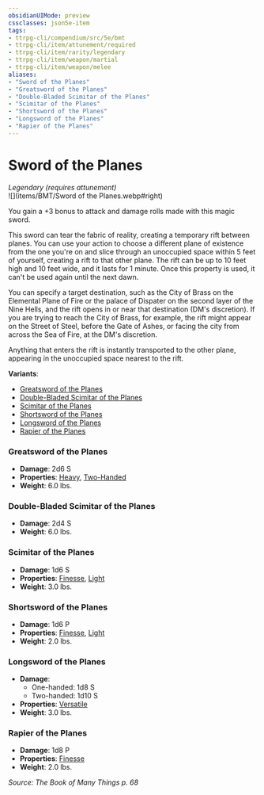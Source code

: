 ```yaml
---
obsidianUIMode: preview
cssclasses: json5e-item
tags:
- ttrpg-cli/compendium/src/5e/bmt
- ttrpg-cli/item/attunement/required
- ttrpg-cli/item/rarity/legendary
- ttrpg-cli/item/weapon/martial
- ttrpg-cli/item/weapon/melee
aliases: 
- "Sword of the Planes"
- "Greatsword of the Planes"
- "Double-Bladed Scimitar of the Planes"
- "Scimitar of the Planes"
- "Shortsword of the Planes"
- "Longsword of the Planes"
- "Rapier of the Planes"
---
```

# Sword of the Planes
*Legendary (requires attunement)*  
![](items/BMT/Sword of the Planes.webp#right)  


You gain a +3 bonus to attack and damage rolls made with this magic sword.

This sword can tear the fabric of reality, creating a temporary rift between planes. You can use your action to choose a different plane of existence from the one you're on and slice through an unoccupied space within 5 feet of yourself, creating a rift to that other plane. The rift can be up to 10 feet high and 10 feet wide, and it lasts for 1 minute. Once this property is used, it can't be used again until the next dawn.

You can specify a target destination, such as the City of Brass on the Elemental Plane of Fire or the palace of Dispater on the second layer of the Nine Hells, and the rift opens in or near that destination (DM's discretion). If you are trying to reach the City of Brass, for example, the rift might appear on the Street of Steel, before the Gate of Ashes, or facing the city from across the Sea of Fire, at the DM's discretion.

Anything that enters the rift is instantly transported to the other plane, appearing in the unoccupied space nearest to the rift.

**Variants**:
- [Greatsword of the Planes](#Greatsword%20of%20the%20Planes)
- [Double-Bladed Scimitar of the Planes](#Double-Bladed%20Scimitar%20of%20the%20Planes)
- [Scimitar of the Planes](#Scimitar%20of%20the%20Planes)
- [Shortsword of the Planes](#Shortsword%20of%20the%20Planes)
- [Longsword of the Planes](#Longsword%20of%20the%20Planes)
- [Rapier of the Planes](#Rapier%20of%20the%20Planes)

### Greatsword of the Planes

- **Damage**: 2d6 S
- **Properties**: [Heavy](item-properties.md#Heavy), [Two-Handed](item-properties.md#Two-Handed)
- **Weight**: 6.0 lbs.

### Double-Bladed Scimitar of the Planes

- **Damage**: 2d4 S
- **Weight**: 6.0 lbs.

### Scimitar of the Planes

- **Damage**: 1d6 S
- **Properties**: [Finesse](item-properties.md#Finesse), [Light](item-properties.md#Light)
- **Weight**: 3.0 lbs.

### Shortsword of the Planes

- **Damage**: 1d6 P
- **Properties**: [Finesse](item-properties.md#Finesse), [Light](item-properties.md#Light)
- **Weight**: 2.0 lbs.

### Longsword of the Planes

- **Damage**:
  - One-handed: 1d8 S
  - Two-handed: 1d10 S
- **Properties**: [Versatile](item-properties.md#Versatile)
- **Weight**: 3.0 lbs.

### Rapier of the Planes

- **Damage**: 1d8 P
- **Properties**: [Finesse](item-properties.md#Finesse)
- **Weight**: 2.0 lbs.


*Source: The Book of Many Things p. 68*